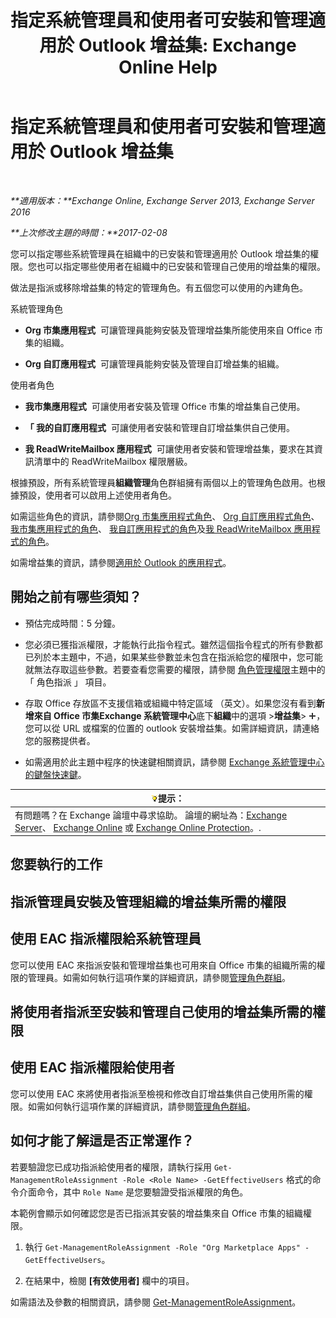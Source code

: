 ﻿---
title: '指定系統管理員和使用者可安裝和管理適用於 Outlook 增益集: Exchange Online Help'
TOCTitle: 指定系統管理員和使用者可安裝和管理適用於 Outlook 增益集
ms:assetid: 7ee4302d-b8bb-40a0-9810-10d3a0271bcb
ms:mtpsurl: https://technet.microsoft.com/zh-tw/library/JJ943754(v=EXCHG.150)
ms:contentKeyID: 52062562
ms.date: 05/23/2018
mtps_version: v=EXCHG.150
ms.translationtype: MT
---

# 指定系統管理員和使用者可安裝和管理適用於 Outlook 增益集

 

_**適用版本：**Exchange Online, Exchange Server 2013, Exchange Server 2016_

_**上次修改主題的時間：**2017-02-08_

您可以指定哪些系統管理員在組織中的已安裝和管理適用於 Outlook 增益集的權限。您也可以指定哪些使用者在組織中的已安裝和管理自己使用的增益集的權限。

做法是指派或移除增益集的特定的管理角色。有五個您可以使用的內建角色。

系統管理角色

  - **Org 市集應用程式**  可讓管理員能夠安裝及管理增益集所能使用來自 Office 市集的組織。

  - **Org 自訂應用程式**  可讓管理員能夠安裝及管理自訂增益集的組織。

使用者角色

  - **我市集應用程式**  可讓使用者安裝及管理 Office 市集的增益集自己使用。

  - **「 我的自訂應用程式**  可讓使用者安裝和管理自訂增益集供自己使用。

  - **我 ReadWriteMailbox 應用程式**  可讓使用者安裝和管理增益集，要求在其資訊清單中的 ReadWriteMailbox 權限層級。

根據預設，所有系統管理員**組織管理**角色群組擁有兩個以上的管理角色啟用。也根據預設，使用者可以啟用上述使用者角色。

如需這些角色的資訊，請參閱[Org 市集應用程式角色](org-marketplace-apps-role-exchange-2013-help.md)、 [Org 自訂應用程式角色](org-custom-apps-role-exchange-2013-help.md)、 [我市集應用程式的角色](my-marketplace-apps-role-exchange-2013-help.md)、 [我自訂應用程式的角色](my-custom-apps-role-exchange-2013-help.md)及[我 ReadWriteMailbox 應用程式的角色](my-readwritemailbox-apps-role-exchange-2013-help.md)。

如需增益集的資訊，請參閱[適用於 Outlook 的應用程式](add-ins-for-outlook-exchange-2013-help.md)。

## 開始之前有哪些須知？

  - 預估完成時間：5 分鐘。

  - 您必須已獲指派權限，才能執行此指令程式。雖然這個指令程式的所有參數都已列於本主題中，不過，如果某些參數並未包含在指派給您的權限中，您可能就無法存取這些參數。若要查看您需要的權限，請參閱 [角色管理權限](role-management-permissions-exchange-2013-help.md)主題中的 「 角色指派 」 項目。

  - 存取 Office 存放區不支援信箱或組織中特定區域 （英文）。如果您沒有看到**新增來自 Office 市集Exchange 系統管理中心**底下**組織**中的選項 \>**增益集**\> ![加入圖示](images/JJ218640.c1e75329-d6d7-4073-a27d-498590bbb558(EXCHG.150).gif "加入圖示")，您可以從 URL 或檔案的位置的 outlook 安裝增益集。如需詳細資訊，請連絡您的服務提供者。

  - 如需適用於此主題中程序的快速鍵相關資訊，請參閱 [Exchange 系統管理中心的鍵盤快速鍵](keyboard-shortcuts-in-the-exchange-admin-center-exchange-online-protection-help.md)。

<table>
<thead>
<tr class="header">
<th><img src="images/Bb124558.tip(EXCHG.150).gif" title="提示" alt="提示" />提示：</th>
</tr>
</thead>
<tbody>
<tr class="odd">
<td>有問題嗎？在 Exchange 論壇中尋求協助。 論壇的網址為：<a href="https://go.microsoft.com/fwlink/p/?linkid=60612">Exchange Server</a>、 <a href="https://go.microsoft.com/fwlink/p/?linkid=267542">Exchange Online</a> 或 <a href="https://go.microsoft.com/fwlink/p/?linkid=285351">Exchange Online Protection</a>。.</td>
</tr>
</tbody>
</table>


## 您要執行的工作

## 指派管理員安裝及管理組織的增益集所需的權限

## 使用 EAC 指派權限給系統管理員

您可以使用 EAC 來指派安裝和管理增益集也可用來自 Office 市集的組織所需的權限的管理員。如需如何執行這項作業的詳細資訊，請參閱[管理角色群組](manage-role-groups-exchange-2013-help.md)。

## 將使用者指派至安裝和管理自己使用的增益集所需的權限

## 使用 EAC 指派權限給使用者

您可以使用 EAC 來將使用者指派至檢視和修改自訂增益集供自己使用所需的權限。如需如何執行這項作業的詳細資訊，請參閱[管理角色群組](manage-role-groups-exchange-2013-help.md)。

## 如何才能了解這是否正常運作？

若要驗證您已成功指派給使用者的權限，請執行採用 `Get-ManagementRoleAssignment -Role <Role Name> -GetEffectiveUsers` 格式的命令介面命令，其中 `Role Name` 是您要驗證受指派權限的角色。

本範例會顯示如何確認您是否已指派其安裝的增益集來自 Office 市集的組織權限。

1.  執行 `Get-ManagementRoleAssignment -Role "Org Marketplace Apps" -GetEffectiveUsers`。

2.  在結果中，檢閱 **\[有效使用者\]** 欄中的項目。

如需語法及參數的相關資訊，請參閱 [Get-ManagementRoleAssignment](https://technet.microsoft.com/zh-tw/library/dd351024\(v=exchg.150\))。

